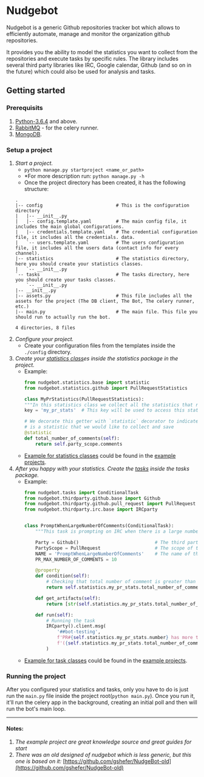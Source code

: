 # Nudgebot

Nudgebot is a generic Github repositories tracker bot which allows to efficiently automate, manage and monitor the organization github repositories.

It provides you the ability to model the statistics you want to collect from the repositories and execute tasks by specific rules.
The library includes several third party libraries like IRC, Google calendar, Github (and so on in the future) which could also be used for analysis and tasks.

## Getting started

### Prerequisits
1. [Python-3.6.4](https://www.python.org/downloads/release/python-364/) and above.
2. [RabbitMQ](https://www.rabbitmq.com/) - for the celery runner.
3. [MongoDB](https://www.mongodb.com).

### Setup a project
1. _Start a project._
    - ```python manage.py startproject <name_or_path>```
    - *For more description run: ```python manage.py -h```
    - Once the project directory has been created, it has the following structure:
    ```
    .
	|-- config                           # This is the configuration directory
	|   |-- __init__.py
	|   |-- config.template.yaml         # The main config file, it includes the main global configurations.
	|   |-- credentials.template.yaml    # The credential configuration file, it includes all the credentials. data.
	|   `-- users.template.yaml          # The users configuration file, it includes all the users data (contact info for every channel).
	|-- statistics                       # The statistics directory, here you should create your statistics classes.
	|   `-- __init__.py
	`-- tasks                            # The tasks directory, here you should create your tasks classes.
	    `-- __init__.py
	|-- __init__.py
	|-- assets.py                        # This file includes all the assets for the project (The DB client, The Bot, The celery runner, etc.)
	|-- main.py                          # The main file. This file you should run to actually run the bot.

	4 directories, 8 files
    ```
2. _Configure your project._
    - Create your configuration files from the templates inside the `./config` directory.
3. _Create your [statistics class](https://github.com/gshefer/Nudgebot/blob/master/nudgebot/statistics/base.py)es inside the statistics package in the project._
    - Example:
      ```python
      from nudgebot.statistics.base import statistic
      from nudgebot.statistics.github import PullRequestStatistics
      
      class MyPrStatistics(PullRequestStatistics):
      """In this statistics class we collect all the statistics that related to pull request."""
      key = 'my_pr_stats'  # This key will be used to access this statistics in the tasks

      # We decorate this getter with `statistic` decorator to indicate that this
      # is a statistic that we would like to collect and save
      @statistic
      def total_number_of_comments(self):
          return self.party_scope.comments

      ```
    - [Example for statistics classes](https://github.com/gshefer/Nudgebot/blob/master/examples/project_a/statistics/__init__.py) could be found in the [example projects](https://github.com/gshefer/Nudgebot/tree/master/examples/project_a).
4. _After you happy with your statistics. Create the [tasks](https://github.com/gshefer/Nudgebot/blob/master/nudgebot/tasks/base.py) inside the tasks package._
    - Example:
      ```python
      from nudgebot.tasks import ConditionalTask
      from nudgebot.thirdparty.github.base import Github
      from nudgebot.thirdparty.github.pull_request import PullRequest
      from nudgebot.thirdparty.irc.base import IRCparty


      class PromptWhenLargeNumberOfComments(ConditionalTask):
          """This task is prompting on IRC when there is a large number of comment in a pull request."""

          Party = Github()                            # The third party for this task is Github.
          PartyScope = PullRequest                    # The scope of this task is pull request.
          NAME = 'PromptWhenLargeNumberOfComments'    # The name of the task.
          PR_MAX_NUMBER_OF_COMMENTS = 10

          @property
          def condition(self):
              # Checking that total number of comment is greater than `PR_MAX_NUMBER_OF_COMMENTS`.
              return self.statistics.my_pr_stats.total_number_of_comments > self.PR_MAX_NUMBER_OF_COMMENTS

          def get_artifacts(self):
              return [str(self.statistics.my_pr_stats.total_number_of_comments)]

          def run(self):
              # Running the task
              IRCparty().client.msg(
                  '##bot-testing',
                  f'PR#{self.statistics.my_pr_stats.number} has more than {self.PR_MAX_NUMBER_OF_COMMENTS} comments! '
                  f'({self.statistics.my_pr_stats.total_number_of_comments} comments)'
              )

      ```
    - [Example for task classes](https://github.com/gshefer/Nudgebot/blob/master/examples/project_a/tasks/__init__.py) could be found in the [example projects](https://github.com/gshefer/Nudgebot/tree/master/examples/project_a).


### Running the project
After you configured your statistics and tasks, only you have to do is just run the `main.py` file inside the project root(```python main.py```).
Once you run it, it'll run the celery app in the background, creating an initial poll and then will run the bot's main loop.


---

#### Notes:
1. _The example project are great knowledge source and great guides for start_
2. _There was an old designed of nudgebot which is less generic, but this one is based on it:_ [https://github.com/gshefer/NudgeBot-old](https://github.com/gshefer/NudgeBot-old)

